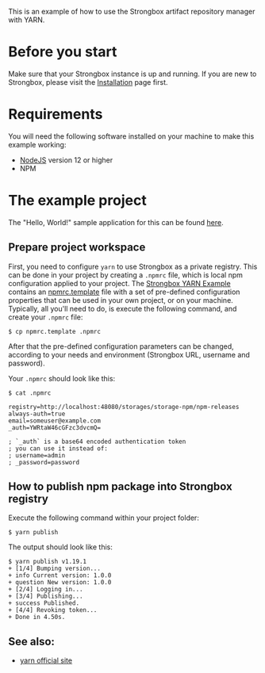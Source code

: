 This is an example of how to use the Strongbox artifact repository manager with YARN.

# Before you start

Make sure that your Strongbox instance is up and running. If you are new to Strongbox, please visit the [Installation](https://strongbox.github.io/user-guide/getting-started.html) page first.

# Requirements

You will need the following software installed on your machine to make this example working:

* [NodeJS](https://nodejs.org/) version 12 or higher
* NPM

# The example project

The "Hello, World!" sample application for this can be found [here](https://github.com/strongbox/strongbox-examples/tree/master/hello-strongbox-yarn).

## Prepare project workspace

First, you need to configure `yarn` to use Strongbox as a private registry. This can be done in your project by creating a `.npmrc` file, which is local npm configuration applied to your project. The [Strongbox YARN Example] contains an [npmrc.template] file with a set of pre-defined configuration properties that can be used in your own project, or on your machine. Typically, all you'll need to do, is execute the following command, and create your `.npmrc` file:

    $ cp npmrc.template .npmrc

After that the pre-defined configuration parameters can be changed, according to your needs and environment (Strongbox URL, username and password).

Your `.npmrc` should look like this:

    $ cat .npmrc

    registry=http://localhost:48080/storages/storage-npm/npm-releases
    always-auth=true
    email=someuser@example.com
    _auth=YWRtaW46cGFzc3dvcmQ=

    ; `_auth` is a base64 encoded authentication token
    ; you can use it instead of:
    ; username=admin
    ; _password=password


## How to publish npm package into Strongbox registry

Execute the following command within your project folder:

    $ yarn publish

The output should look like this:

    $ yarn publish v1.19.1
    + [1/4] Bumping version...
    + info Current version: 1.0.0
    + question New version: 1.0.0
    + [2/4] Logging in...
    + [3/4] Publishing...
    + success Published.
    + [4/4] Revoking token...
    + Done in 4.50s.



## See also:

* [yarn official site](https://yarnpkg.com/en/)


[Strongbox YARN Example]: https://github.com/strongbox/strongbox-examples/tree/master/hello-strongbox-yarn
[npmrc.template]: https://github.com/strongbox/strongbox-examples/blob/master/hello-strongbox-npm/npmrc.template
